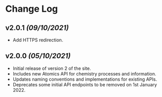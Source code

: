 # Change Log

## v2.0.1 _(09/10/2021)_

* Add HTTPS redirection.

## v2.0.0 _(05/10/2021)_

* Initial release of version 2 of the site.
* Includes new Atomics API for chemistry processes and information.
* Updates naming conventions and implementations for existing APIs.
* Deprecates some initial API endpoints to be removed on 1st January 2022.